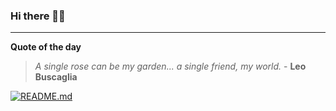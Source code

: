 ### Hi there 👋🏻


---

**Quote of the day**

> *A single rose can be my garden... a single friend, my world.* - **Leo Buscaglia** 

[![README.md](https://github.com/marcolovazzano/marcolovazzano/actions/workflows/readme.yml/badge.svg?branch=main)](https://github.com/marcolovazzano/marcolovazzano/actions/workflows/readme.yml)
